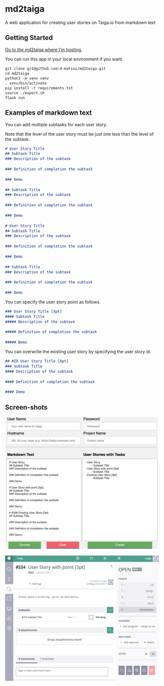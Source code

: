 # md2taiga

A web application for creating user stories on Taiga.io from markdown text

## Getting Started

[Go to the md2taiga where I'm hosting.](https://md2taiga.dmti.net/)

You can run this app in your local environment if you want.

``` shell
git clone git@github.com:d-matsui/md2taiga.git
cd md2taiga
python3 -m venv venv
. venv/bin/activate
pip install -r requirements.txt
source ./export.sh
flask run
```

## Examples of markdown text

You can add multiple subtasks for each user story.

Note that the level of the user story must be just one less than the level of the subtask.

``` markdown
# User Story Title
## Subtask Title
### Description of the subtask

### Definition of completion the subtask

### Demo

## Subtask Title
### Description of the subtask

### Definition of completion the subtask

### Demo

# User Story Title
## Subtask Title
### Description of the subtask

### Definition of completion the subtask

### Demo

## Subtask Title
### Description of the subtask

### Definition of completion the subtask

### Demo

```

You can specify the user story point as follows.

``` markdown
### User Story Title [Xpt]
#### Subtask Title
##### Description of the subtask

##### Definition of completion the subtask

##### Demo
```

You can overwrite the existing user story by specifying the user story id.

``` markdown
## #ID User Story Title [Xpt]
### Subtask Title
#### Description of the subtask

#### Definition of completion the subtask

#### Demo
```

## Screen-shots

![md2taiga](md2taiga/static/md2taiga-example.png)

![md2taiga](md2taiga/static/taiga-example.png)
